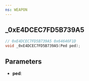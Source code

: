 ```yaml
---
ns: WEAPON
---
```

## _0xE4DCEC7FD5B739A5

```c
// 0xE4DCEC7FD5B739A5 0x64646F1D
void _0xE4DCEC7FD5B739A5(Ped ped);
```


## Parameters
* **ped**: 


